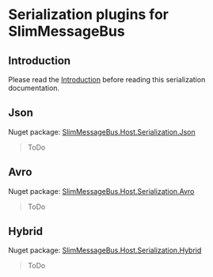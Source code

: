 # Serialization plugins for SlimMessageBus

## Introduction

Please read the [Introduction](intro.md) before reading this serialization documentation.

## Json

Nuget package: [SlimMessageBus.Host.Serialization.Json](https://www.nuget.org/packages/SlimMessageBus.Host.Serialization.Json)

> ToDo

## Avro

Nuget package: [SlimMessageBus.Host.Serialization.Avro](https://www.nuget.org/packages/SlimMessageBus.Host.Serialization.Avro)

> ToDo

## Hybrid

Nuget package: [SlimMessageBus.Host.Serialization.Hybrid](https://www.nuget.org/packages/SlimMessageBus.Host.Serialization.Hybrid)

> ToDo

